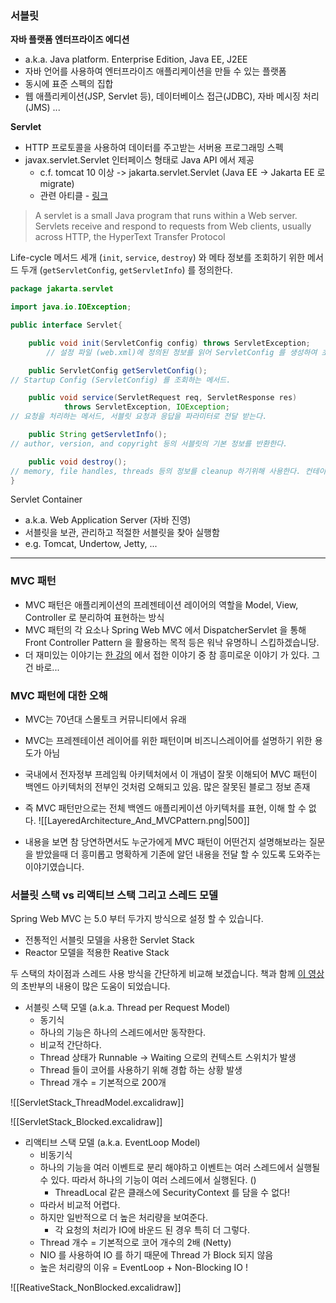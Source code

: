 ### 서블릿

**자바 플랫폼 엔터프라이즈 에디션**
- a.k.a. Java platform. Enterprise Edition, Java EE, J2EE
- 자바 언어를 사용하여 엔터프라이즈 애플리케이션을 만들 수 있는 플랫폼
- 동시에 표준 스펙의 집합
- 웹 애플리케이션(JSP, Servlet 등), 데이터베이스 접근(JDBC), 자바 메시징 처리 (JMS) ...

**Servlet**
- HTTP 프로토콜을 사용하여 데이터를 주고받는 서버용 프로그래밍 스펙
- javax.servlet.Servlet 인터페이스 형태로 Java API 에서 제공
	- c.f. tomcat 10 이상 -> jakarta.servlet.Servlet (Java EE -> Jakarta EE 로 migrate)
	- 관련 아티클 - [링크](https://www.samsungsds.com/kr/insights/java_jakarta.html)	
> A servlet is a small Java program that runs within a Web server. Servlets receive and respond to requests from Web clients, usually across HTTP, the HyperText Transfer Protocol


Life-cycle 메서드 세개 (`init`, `service`, `destroy`) 와 메타 정보를 조회하기 위한 메서드 두개 (`getServletConfig`, `getServletInfo`) 를 정의한다.

```java
package jakarta.servlet

import java.io.IOException;

public interface Servlet{

	public void init(ServletConfig config) throws ServletException;
		// 설정 파일 (web.xml)에 정의된 정보를 읽어 ServletConfig 를 생성하여 초기화 시 사용한다.

	public ServletConfig getServletConfig();
// Startup Config (ServletConfig) 를 조회하는 메서드.

	public void service(ServletRequest req, ServletResponse res) 
	        throws ServletException, IOException;
// 요청을 처리하는 메서드, 서블릿 요청과 응답을 파라미터로 전달 받는다. 

	public String getServletInfo();
// author, version, and copyright 등의 서블릿의 기본 정보를 반환한다.

	public void destroy();
// memory, file handles, threads 등의 정보를 cleanup 하기위해 사용한다. 컨테이너에 의해 서블릿 소멸 전 (garbage collected and finallized)에 호출된다.
}

```


Servlet Container
- a.k.a. Web Application Server (자바 진영)
- 서블릿을 보관, 관리하고 적절한 서블릿을 찾아 실행함
- e.g. Tomcat, Undertow, Jetty, ...

---

### MVC 패턴

- MVC 패턴은 애플리케이션의 프레젠테이션 레이어의 역할을 Model, View, Controller 로 분리하여 표현하는 방식
- MVC 패턴의 각 요소나 Spring Web MVC 에서 DispatcherServlet 을 통해 Front Controller Pattern 을 활용하는 목적 등은 워낙 유명하니 스킵하겠습니당.
- 더 재미있는 이야기는 [한 강의](https://www.inflearn.com/course/%EC%8B%A4%EB%AC%B4-msa-%EC%9D%B4%EC%95%BC%EA%B8%B0) 에서 접한 이야기 중 참 흥미로운 이야기 가 있다. 그건 바로...


### MVC 패턴에 대한 오해
- MVC는 70년대 스몰토크 커뮤니티에서 유래
- MVC는 프레젠테이션 레이어를 위한 패턴이며 비즈니스레이어를 설명하기 위한 용도가 아님
- 국내에서 전자정부 프레임웍 아키텍처에서 이 개념이 잘못 이해되어 MVC 패턴이 백엔드 아키텍처의 전부인 것처럼 오해되고 있음. 많은 잘못된 블로그 정보 존재
- 즉 MVC 패턴만으로는 전체 백엔드 애플리케이션 아키텍처를 표현, 이해 할 수 없다.
![[LayeredArchitecture_And_MVCPattern.png|500]]

- 내용을 보면 참 당연하면서도 누군가에게 MVC 패턴이 어떤건지 설명해보라는 질문을 받았을때 더 흥미롭고 명확하게 기존에 알던 내용을 전달 할 수 있도록 도와주는 이야기였습니다.


### 서블릿 스택 vs 리액티브 스택 그리고 스레드 모델

Spring Web MVC 는 5.0 부터 두가지 방식으로 설정 할 수 있습니다.
- 전통적인 서블릿 모델을 사용한 Servlet Stack
- Reactor 모델을 적용한 Reative Stack

두 스택의 차이점과 스레드 사용 방식을 간단하게 비교해 보겠습니다.
책과 함께 [이 영상](https://www.youtube.com/watch?v=I0zMm6wIbRI&t=1462s&ab_channel=NHNCloud) 의 초반부의 내용이 많은 도움이 되었습니다.

- 서블릿 스택 모델 (a.k.a. Thread per Request Model)
	- 동기식
	- 하나의 기능은 하나의 스레드에서만 동작한다.
	- 비교적 간단하다.
	- Thread 상태가 Runnable -> Waiting 으로의 컨텍스트 스위치가 발생
	- Thread 들이 코어를 사용하기 위해 경합 하는 상황 발생
	- Thread 개수 = 기본적으로 200개

![[ServletStack_ThreadModel.excalidraw]]

![[ServletStack_Blocked.excalidraw]]


- 리액티브 스택 모델 (a.k.a. EventLoop Model)
	- 비동기식
	- 하나의 기능을 여러 이벤트로 분리 해야하고 이벤트는 여러 스레드에서 실행될 수 있다. 따라서 하나의 기능이 여러 스레드에서 실행된다. ()
		- ThreadLocal 같은 클래스에 SecurityContext 를 담을 수 없다!
	- 따라서 비교적 어렵다.
	- 하지만 일반적으로 더 높은 처리량을 보여준다.
		- 각 요청의 처리가 IO에 바운드 된 경우 특히 더 그렇다.
	- Thread 개수 = 기본적으로 코어 개수의 2배 (Netty)
	- NIO 를 사용하여 IO 를 하기 때문에 Thread 가 Block 되지 않음
	- 높은 처리량의 이유 = EventLoop + Non-Blocking IO !

![[ReativeStack_NonBlocked.excalidraw]]










